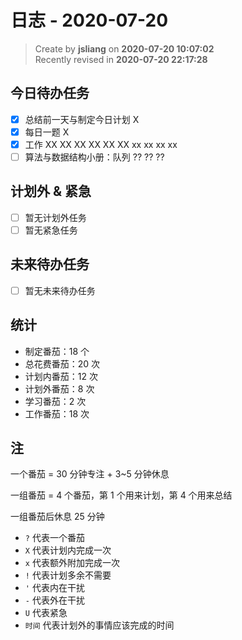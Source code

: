 日志 - 2020-07-20
===

> Create by **jsliang** on **2020-07-20 10:07:02**  
> Recently revised in **2020-07-20 22:17:28**  

## 今日待办任务

* [x] 总结前一天与制定今日计划 X
* [x] 每日一题 X
* [x] 工作 XX XX XX XX XX XX xx xx xx xx
* [ ] 算法与数据结构小册：队列 ?? ?? ??

## 计划外 & 紧急

* [ ] 暂无计划外任务
* [ ] 暂无紧急任务

## 未来待办任务

* [ ] 暂无未来待办任务

## 统计

* 制定番茄：18 个
* 总花费番茄：20 次
* 计划内番茄：12 次
* 计划外番茄：8 次
* 学习番茄：2 次
* 工作番茄：18 次

## 注

一个番茄 = 30 分钟专注 + 3~5 分钟休息

一组番茄 = 4 个番茄，第 1 个用来计划，第 4 个用来总结

一组番茄后休息 25 分钟

* `?` 代表一个番茄
* `X` 代表计划内完成一次
* `x` 代表额外附加完成一次
* `!` 代表计划多余不需要
* `'` 代表内在干扰
* `-` 代表外在干扰
* `U` 代表紧急
* `时间` 代表计划外的事情应该完成的时间
